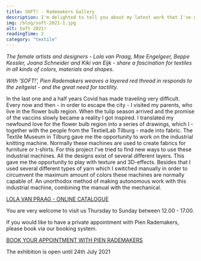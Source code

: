 ```yaml
---
title: SOFT! - Rademakers Gallery
description: I'm delighted to tell you about my latest work that I've developed in collaboration with the Textile Museum Tilburg.
img: /blog/soft-2021-1.jpg
alt: Soft 2021!
readingTime: 2
category: "textile"
---
```


_The female artists and designers - Lola van Praag, Mae Engelgeer, Beppe Kessler, Joana Schneider and Kiki van Eijk - share a fascination for textiles in all kinds of colors, materials and shapes._

_With ‘SOFT!’, Pien Rademakers weaves a layered red thread in responds to the zeitgeist - and the great need for tactility._

In the last one and a half years Covid has made traveling very difficult. Every now and then - in order to escape the city - I visited my parents, who live in the flower bulb region. When the tulip season arrived and the promise of the vaccins slowly became a reality I got inspired. I translated my newfound love for the flower bulb region into a series of drawings, which I - together with the people from the TextielLab Tilburg - made into fabric. The Textile Museum in Tilburg gave me the opportunity to work on the industrial knitting machine. Normally these machines are used to create fabrics for furniture or t-shirts. For this project I've tried to find new ways to use these industrial machines. All the designs exist of several different layers. This gave me the opportunity to play with texture and 3D-effects. Besides that I used several different types of yarn which I switched manually in order to circumvent the maximum amount of colors these machines are normally capable of. An unorthodox method of making autonomous work with this industrial machine, combining the manual with the mechanical.

[LOLA VAN PRAAG - ONLINE CATALOGUE](https://privateviews.artlogic.net/2/d439648828dafce8819c6a/)

You are very welcome to visit us Thursday to Sunday between 12.00 - 17.00.

If you would like to have a private appointment with Pien Rademakers, please book via our booking system.

[BOOK YOUR APPOINTMENT WITH PIEN RADEMAKERS](https://calendly.com/rademakersgallery/30min?back=1&month=2021-07)

The exhibition is open until 24th July 2021
